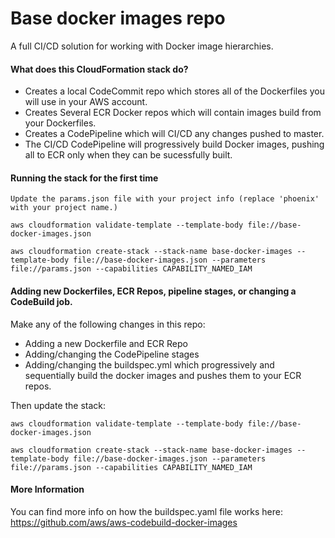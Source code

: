 # Base docker images repo
A full CI/CD solution for working with Docker image hierarchies.

#### What does this CloudFormation stack do?
* Creates a local CodeCommit repo which stores all of the Dockerfiles you will use in your AWS account.
* Creates Several ECR Docker repos which will contain images build from your Dockerfiles.
* Creates a CodePipeline which will CI/CD any changes pushed to master.
* The CI/CD CodePipeline will progressively build Docker images, pushing all
  to ECR only when they can be sucessfully built.

#### Running the stack for the first time
```
Update the params.json file with your project info (replace 'phoenix' with your project name.)

aws cloudformation validate-template --template-body file://base-docker-images.json

aws cloudformation create-stack --stack-name base-docker-images --template-body file://base-docker-images.json --parameters file://params.json --capabilities CAPABILITY_NAMED_IAM
```

#### Adding new Dockerfiles, ECR Repos, pipeline stages, or changing a CodeBuild job.
Make any of the following changes in this repo:
* Adding a new Dockerfile and ECR Repo
* Adding/changing the CodePipeline stages
* Adding/changing the buildspec.yml which progressively and sequentially build the docker images and pushes them to your ECR repos.

Then update the stack:
```
aws cloudformation validate-template --template-body file://base-docker-images.json

aws cloudformation create-stack --stack-name base-docker-images --template-body file://base-docker-images.json --parameters file://params.json --capabilities CAPABILITY_NAMED_IAM
```

#### More Information
You can find more info on how the buildspec.yaml file works here:
https://github.com/aws/aws-codebuild-docker-images

